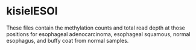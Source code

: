 # kisielESOI

These files contain the methylation counts and total read depth at those positions for esophageal adenocarcinoma, esophageal squamous, normal esophagus, and buffy coat from normal samples.